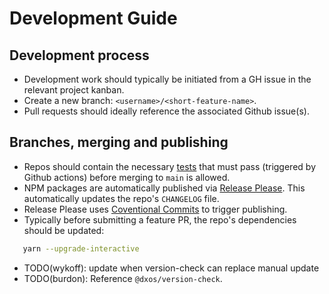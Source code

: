 # Development Guide

## Development process

- Development work should typically be initiated from a GH issue in the relevant project kanban.
- Create a new branch: `<username>/<short-feature-name>`.
- Pull requests should ideally reference the associated Github issue(s).


## Branches, merging and publishing

- Repos should contain the necessary [tests](./git-repos.md) that must pass (triggered by Github actions)
  before merging to `main` is allowed.
- NPM packages are automatically published via [Release Please](https://github.com/googleapis/release-please).
  This automatically updates the repo's `CHANGELOG` file.
- Release Please uses [Coventional Commits](https://www.conventionalcommits.org/en/v1.0.0) to trigger publishing.
- Typically before submitting a feature PR, the repo's dependencies should be updated:
```bash  
   yarn --upgrade-interactive
```
- TODO(wykoff): update when version-check can replace manual update  
- TODO(burdon): Reference `@dxos/version-check`.
